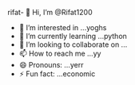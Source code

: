 rifat- 👋 Hi, I’m @Rifat1200
- 👀 I’m interested in ...yoghs 
- 🌱 I’m currently learning ...python
- 💞️ I’m looking to collaborate on ...
- 📫 How to reach me ...yy
- 😄 Pronouns: ...yerr
- ⚡ Fun fact: ...economic 

<!---
Rifat1200/Rifat1200 is a ✨ special ✨ repository because its `README.md` (this file) appears on your GitHub profile.
You can click the Preview link to take a look at your changes.
--->
